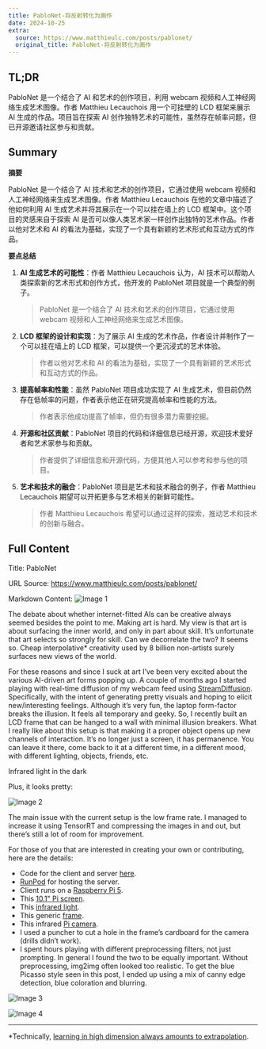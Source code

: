 ```yaml
---
title: PabloNet-将反射转化为画作
date: 2024-10-25
extra:
  source: https://www.matthieulc.com/posts/pablonet/
  original_title: PabloNet-将反射转化为画作
---
```

## TL;DR
PabloNet 是一个结合了 AI 和艺术的创作项目，利用 webcam 视频和人工神经网络生成艺术图像。作者 Matthieu Lecauchois 用一个可挂壁的 LCD 框架来展示 AI 生成的作品。项目旨在探索 AI 创作独特艺术的可能性，虽然存在帧率问题，但已开源邀请社区参与和贡献。
## Summary
**摘要**

PabloNet 是一个结合了 AI 技术和艺术的创作项目，它通过使用 webcam 视频和人工神经网络来生成艺术图像。作者 Matthieu Lecauchois 在他的文章中描述了他如何利用 AI 生成艺术并将其展示在一个可以挂在墙上的 LCD 框架中。这个项目的灵感来自于探索 AI 是否可以像人类艺术家一样创作出独特的艺术作品。作者以他对艺术和 AI 的看法为基础，实现了一个具有新颖的艺术形式和互动方式的作品。

**要点总结**

1. **AI 生成艺术的可能性**：作者 Matthieu Lecauchois 认为，AI 技术可以帮助人类探索新的艺术形式和创作方式，他开发的 PabloNet 项目就是一个典型的例子。

    > PabloNet 是一个结合了 AI 技术和艺术的创作项目，它通过使用 webcam 视频和人工神经网络来生成艺术图像。

2. **LCD 框架的设计和实现**：为了展示 AI 生成的艺术作品，作者设计并制作了一个可以挂在墙上的 LCD 框架，可以提供一个更沉浸式的艺术体验。

    > 作者以他对艺术和 AI 的看法为基础，实现了一个具有新颖的艺术形式和互动方式的作品。

3. **提高帧率和性能**：虽然 PabloNet 项目成功实现了 AI 生成艺术，但目前仍然存在低帧率的问题，作者表示他正在研究提高帧率和性能的方法。

    > 作者表示他成功提高了帧率，但仍有很多潜力需要挖掘。

4. **开源和社区贡献**：PabloNet 项目的代码和详细信息已经开源，欢迎技术爱好者和艺术家参与和贡献。

    > 作者提供了详细信息和开源代码，方便其他人可以参考和参与他的项目。

5. **艺术和技术的融合**：PabloNet 项目是艺术和技术融合的例子，作者 Matthieu Lecauchois 期望可以开拓更多与艺术相关的新鲜可能性。

    > 作者 Matthieu Lecauchois 希望可以通过这样的探索，推动艺术和技术的创新与融合。
## Full Content
Title: PabloNet

URL Source: https://www.matthieulc.com/posts/pablonet/

Markdown Content:
![Image 1](https://www.matthieulc.com/posts/pablonet/main.jpeg)

The debate about whether internet-fitted AIs can be creative always seemed besides the point to me. Making art is hard. My view is that art is about surfacing the inner world, and only in part about skill. It’s unfortunate that art selects so strongly for skill. Can we decorrelate the two? It seems so. Cheap interpolative\* creativity used by 8 billion non-artists surely surfaces new views of the world.

For these reasons and since I suck at art I’ve been very excited about the various AI-driven art forms popping up. A couple of months ago I started playing with real-time diffusion of my webcam feed using [StreamDiffusion](https://github.com/cumulo-autumn/StreamDiffusion). Specifically, with the intent of generating pretty visuals and hoping to elicit new/interesting feelings. Although it’s very fun, the laptop form-factor breaks the illusion. It feels all temporary and geeky. So, I recently built an LCD frame that can be hanged to a wall with minimal illusion breakers. What I really like about this setup is that making it a proper object opens up new channels of interaction. It’s no longer just a screen, it has permanence. You can leave it there, come back to it at a different time, in a different mood, with different lighting, objects, friends, etc.

Infrared light in the dark

Plus, it looks pretty:

![Image 2](https://www.matthieulc.com/posts/pablonet/stairs.jpeg)

The main issue with the current setup is the low frame rate. I managed to increase it using TensorRT and compressing the images in and out, but there’s still a lot of room for improvement.

For those of you that are interested in creating your own or contributing, here are the details:

*   Code for the client and server [here](https://github.com/mlecauchois/pablonet).
*   [RunPod](https://www.runpod.io/) for hosting the server.
*   Client runs on a [Raspberry Pi 5](https://www.raspberrypi.com/products/raspberry-pi-5/).
*   This [10.1" Pi screen](https://www.amazon.fr/HMTECH-Raspberry-Moniteur-portable-Raspbian/dp/B098762GVK).
*   This [infrared light](https://www.amazon.fr/dp/B0BG5HM2Q8?ref=ppx_yo2ov_dt_b_fed_asin_title).
*   This generic [frame](https://www.leroymerlin.fr/produits/decoration-eclairage/decoration-murale/cadre-photo/cadre-noir/cadre-milo-21-x-29-7-cm-noir-inspire-71670942.html).
*   This infrared [Pi camera](https://www.raspberrypi.com/products/pi-noir-camera-v2/).
*   I used a puncher to cut a hole in the frame’s cardboard for the camera (drills didn’t work).
*   I spent hours playing with different preprocessing filters, not just prompting. In general I found the two to be equally important. Without preprocessing, img2img often looked too realistic. To get the blue Picasso style seen in this post, I ended up using a mix of canny edge detection, blue coloration and blurring.

![Image 3](https://www.matthieulc.com/posts/pablonet/behind.png)

![Image 4](https://www.matthieulc.com/posts/pablonet/closeup.png)

* * *

\*Technically, [learning in high dimension always amounts to extrapolation](https://arxiv.org/abs/2110.09485).

